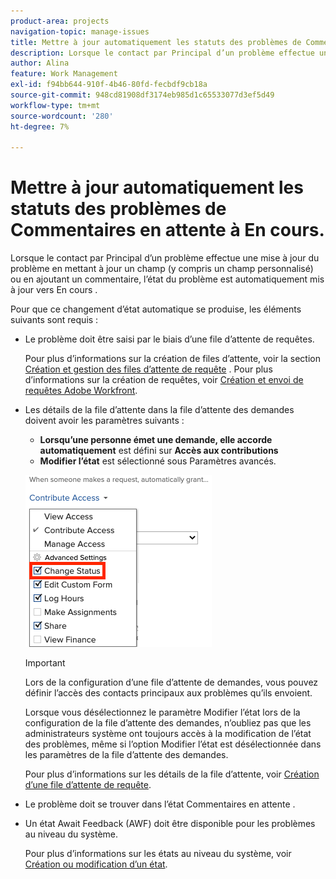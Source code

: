 ```yaml
---
product-area: projects
navigation-topic: manage-issues
title: Mettre à jour automatiquement les statuts des problèmes de Commentaires en attente à En cours.
description: Lorsque le contact par Principal d’un problème effectue une mise à jour du problème en mettant à jour un champ (y compris un champ personnalisé) ou en ajoutant un commentaire, l’état du problème est automatiquement mis à jour vers En cours .
author: Alina
feature: Work Management
exl-id: f94bb644-910f-4b46-80fd-fecbdf9cb18a
source-git-commit: 948cd81908df3174eb985d1c65533077d3ef5d49
workflow-type: tm+mt
source-wordcount: '280'
ht-degree: 7%

---
```


# Mettre à jour automatiquement les statuts des problèmes de Commentaires en attente à En cours.

Lorsque le contact par Principal d’un problème effectue une mise à jour du problème en mettant à jour un champ (y compris un champ personnalisé) ou en ajoutant un commentaire, l’état du problème est automatiquement mis à jour vers En cours .

Pour que ce changement d’état automatique se produise, les éléments suivants sont requis :

* Le problème doit être saisi par le biais d’une file d’attente de requêtes.

  Pour plus d’informations sur la création de files d’attente, voir la section [Création et gestion des files d’attente de requête](../../../manage-work/requests/create-and-manage-request-queues/create-manage-request-queues.md) . Pour plus d’informations sur la création de requêtes, voir [Création et envoi de requêtes Adobe Workfront](../../../manage-work/requests/create-requests/create-submit-requests.md).

* Les détails de la file d’attente dans la file d’attente des demandes doivent avoir les paramètres suivants :
   * **Lorsqu’une personne émet une demande, elle accorde automatiquement** est défini sur **Accès aux contributions**
   * **Modifier l’état** est sélectionné sous Paramètres avancés.

  ![Détails de la file d’attente : attribuez l’accès au contributeur et l’état de modification est sélectionné.](assets/queuedetails-contributeaccess-changestatus.png)

  >[!IMPORTANT]
  >
  >  Lors de la configuration d’une file d’attente de demandes, vous pouvez définir l’accès des contacts principaux aux problèmes qu’ils envoient.
  >
  >Lorsque vous désélectionnez le paramètre Modifier l’état lors de la configuration de la file d’attente des demandes, n’oubliez pas que les administrateurs système ont toujours accès à la modification de l’état des problèmes, même si l’option Modifier l’état est désélectionnée dans les paramètres de la file d’attente des demandes.

  Pour plus d’informations sur les détails de la file d’attente, voir [Création d’une file d’attente de requête](../../../manage-work/requests/create-and-manage-request-queues/create-request-queue.md).

* Le problème doit se trouver dans l’état Commentaires en attente .
* Un état Await Feedback (AWF) doit être disponible pour les problèmes au niveau du système.

  Pour plus d’informations sur les états au niveau du système, voir [Création ou modification d’un état](../../../administration-and-setup/customize-workfront/creating-custom-status-and-priority-labels/create-or-edit-a-status.md).
